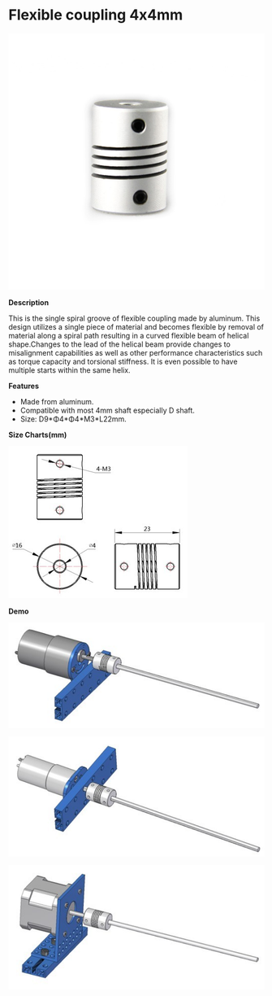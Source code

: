 # Flexible coupling 4x4mm

![](../../../../.gitbook/assets/0%20%2868%29.jpeg)

**Description**

This is the single spiral groove of flexible coupling made by aluminum. This design utilizes a single piece of material and becomes flexible by removal of material along a spiral path resulting in a curved flexible beam of helical shape.Changes to the lead of the helical beam provide changes to misalignment capabilities as well as other performance characteristics such as torque capacity and torsional stiffness. It is even possible to have multiple starts within the same helix.

**Features**

* Made from aluminum.
* Compatible with most 4mm shaft especially D shaft.
* Size: D9\*Φ4\*Φ4\*M3\*L22mm.

**Size Charts\(mm\)**

![](../../../../.gitbook/assets/1%20%2828%29.jpeg)

**Demo**

![](../../../../.gitbook/assets/2%20%2826%29.jpeg)

![](../../../../.gitbook/assets/3%20%2827%29.jpeg)

![](../../../../.gitbook/assets/4%20%284%29.jpeg)

